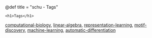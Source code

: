 @def title = "schu - Tags"

~~~
<h1>Tags</h1>
~~~

[computational-biology](/tag/comp-bio),
[linear-algebra](/tag/linear-algebra),
[representation-learning](/tag/representation-learning),
[motif-discovery](/tag/motif-discovery),
[machine-learning](/tag/machine-learning),
[automatic-differentiation](/tag/automatic-differentiation)